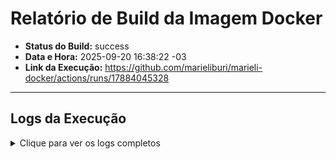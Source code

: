 # Relatório de Build da Imagem Docker

- **Status do Build:** success
- **Data e Hora:** 2025-09-20 16:38:22 -03
- **Link da Execução:** https://github.com/marieliburi/marieli-docker/actions/runs/17884045328

---

## Logs da Execução
<details>
  <summary>Clique para ver os logs completos</summary>

```
#0 building with "default" instance using docker driver

#1 [internal] load build definition from Dockerfile
#1 transferring dockerfile: 453B done
#1 DONE 0.0s

#2 [internal] load metadata for docker.io/library/nginx:alpine
#2 DONE 0.1s

#3 [internal] load .dockerignore
#3 transferring context: 2B done
#3 DONE 0.0s

#4 [1/3] FROM docker.io/library/nginx:alpine@sha256:42a516af16b852e33b7682d5ef8acbd5d13fe08fecadc7ed98605ba5e3b26ab8
#4 DONE 0.0s

#5 [internal] load build context
#5 transferring context: 3.24kB done
#5 DONE 0.0s

#6 [2/3] RUN rm -rf /usr/share/nginx/html/*
#6 CACHED

#7 [3/3] COPY . /usr/share/nginx/html/
#7 CACHED

#8 exporting to image
#8 exporting layers done
#8 writing image sha256:9d08f29c1213f7d75e0fd7d57ef0a0042727b94a7f3ac3cd0ff0670441a14950 done
#8 naming to docker.io/library/marieli-docker:latest done
#8 DONE 0.0s
```
</details>

